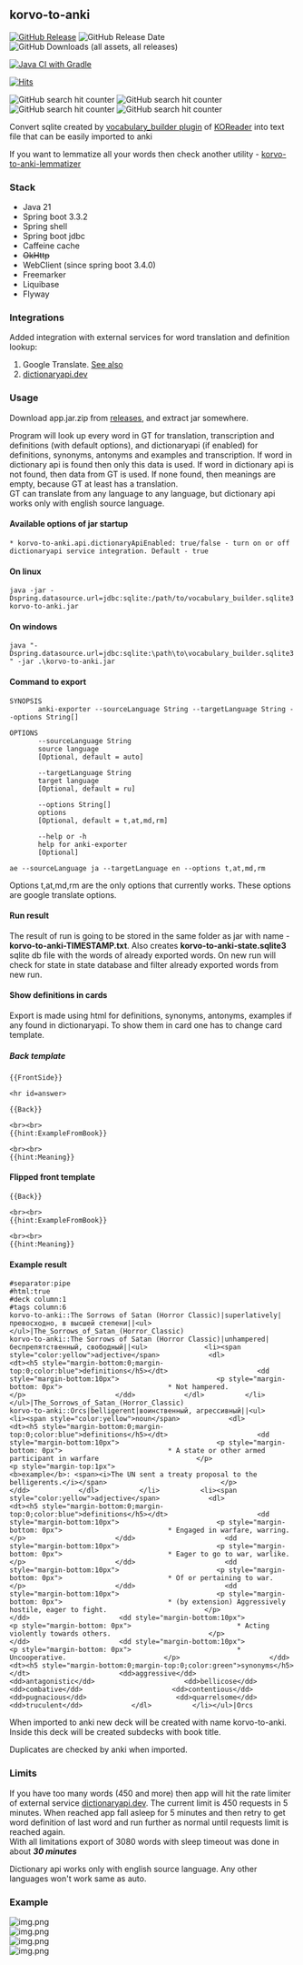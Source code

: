 ## korvo-to-anki

[![GitHub Release](https://img.shields.io/github/v/release/dankoy/korvo-to-anki)](https://github.com/Dankoy/korvo-to-anki/releases/latest)
![GitHub Release Date](https://img.shields.io/github/release-date/dankoy/korvo-to-anki)
![GitHub Downloads (all assets, all releases)](https://img.shields.io/github/downloads/dankoy/korvo-to-anki/total)

[![Java CI with Gradle](https://github.com/Dankoy/korvo-to-anki/actions/workflows/gradle.yml/badge.svg?branch=main)](https://github.com/Dankoy/korvo-to-anki/actions/workflows/gradle.yml)

[![Hits](https://hits.seeyoufarm.com/api/count/incr/badge.svg?url=https%3A%2F%2Fgithub.com%2FDankoy%2Fkorvo-to-anki&count_bg=%2379C83D&title_bg=%23555555&icon=&icon_color=%23E7E7E7&title=hits&edge_flat=false)](https://hits.seeyoufarm.com)

![GitHub search hit counter](https://img.shields.io/github/search/dankoy/korvo-to-anki/korvo-to-anki)
![GitHub search hit counter](https://img.shields.io/github/search/dankoy/korvo-to-anki/anki)
![GitHub search hit counter](https://img.shields.io/github/search/dankoy/korvo-to-anki/koreader)
![GitHub search hit counter](https://img.shields.io/github/search/dankoy/korvo-to-anki/vocabulary)

Convert sqlite created
by [vocabulary_builder plugin](https://github.com/koreader/koreader/wiki/Vocabulary-builder)
of [KOReader](https://github.com/koreader/koreader) into text file that can be easily
imported to anki

If you want to lemmatize all your words then check another utility - [korvo-to-anki-lemmatizer](https://github.com/Dankoy/korvo-to-anki-lemmatizer)

### Stack

* Java 21
* Spring boot 3.3.2
* Spring shell
* Spring boot jdbc
* Caffeine cache
* ~~OkHttp~~
* WebClient (since spring boot 3.4.0)
* Freemarker
* Liquibase 
* Flyway

### Integrations

Added integration with external services for word translation and definition lookup:

1. Google Translate. [See also](https://koreader.rocks/doc/modules/ui.translator.html)
2. [dictionaryapi.dev](https://dictionaryapi.dev/)

### Usage

Download app.jar.zip from [releases]([url](https://github.com/Dankoy/korvo-to-anki/releases)), and extract jar somewhere.

Program will look up every word in GT for translation, transcription and definitions (with default
options), and dictionaryapi (if enabled) for definitions, synonyms, antonyms and examples and
transcription. If word in dictionary api is found then only this data is used. If word in dictionary
api is not found, then data from GT is used. If none found, then meanings are empty, because GT at
least has a translation.    
GT can translate from any language to any language, but dictionary api works only with english
source language.

#### Available options of jar startup

    * korvo-to-anki.api.dictionaryApiEnabled: true/false - turn on or off dictionaryapi service integration. Default - true

#### On linux

`java -jar -Dspring.datasource.url=jdbc:sqlite:/path/to/vocabulary_builder.sqlite3 korvo-to-anki.jar `

#### On windows

`java "-Dspring.datasource.url=jdbc:sqlite:\path\to\vocabulary_builder.sqlite3" -jar .\korvo-to-anki.jar`

#### Command to export

```text
SYNOPSIS
       anki-exporter --sourceLanguage String --targetLanguage String --options String[]

OPTIONS
       --sourceLanguage String
       source language
       [Optional, default = auto]

       --targetLanguage String
       target language
       [Optional, default = ru]

       --options String[]
       options
       [Optional, default = t,at,md,rm]

       --help or -h
       help for anki-exporter
       [Optional]
```

`ae --sourceLanguage ja --targetLanguage en --options t,at,md,rm`

Options t,at,md,rm are the only options that currently works. These options are google translate
options.

#### Run result

The result of run is going to be stored in the same folder as jar with name -
**korvo-to-anki-TIMESTAMP.txt**. Also creates **korvo-to-anki-state.sqlite3** sqlite db file with
the words of already exported words. On new run will check for state in state database and filter
already exported words from new run.

#### Show definitions in cards

Export is made using html for definitions, synonyms, antonyms, examples if any found in
dictionaryapi. To show them in card one has to change card template.

##### Back template

```text
{{FrontSide}}

<hr id=answer>

{{Back}}

<br><br>
{{hint:ExampleFromBook}}

<br><br>
{{hint:Meaning}}
```

#### Flipped front template

```text
{{Back}}

<br><br>
{{hint:ExampleFromBook}}

<br><br>
{{hint:Meaning}}
```

#### Example result

```text
#separator:pipe
#html:true
#deck column:1
#tags column:6
korvo-to-anki::The Sorrows of Satan (Horror Classic)|superlatively|превосходно, в высшей степени||<ul>    </ul>|The_Sorrows_of_Satan_(Horror_Classic)
korvo-to-anki::The Sorrows of Satan (Horror Classic)|unhampered|беспрепятственный, свободный||<ul>              <li><span style="color:yellow">adjective</span>            <dl>                  <dt><h5 style="margin-bottom:0;margin-top:0;color:blue">definitions</h5></dt>                      <dd style="margin-bottom:10px">                        <p style="margin-bottom: 0px">                          * Not hampered.                        </p>                      </dd>            </dl>          </li></ul>|The_Sorrows_of_Satan_(Horror_Classic)
korvo-to-anki::Orcs|belligerent|воинственный, агрессивный||<ul>              <li><span style="color:yellow">noun</span>            <dl>                  <dt><h5 style="margin-bottom:0;margin-top:0;color:blue">definitions</h5></dt>                      <dd style="margin-bottom:10px">                        <p style="margin-bottom: 0px">                          * A state or other armed participant in warfare                        </p>                            <p style="margin-top:1px">                              <b>example</b>: <span><i>The UN sent a treaty proposal to the belligerents.</i></span>                            </p>                      </dd>            </dl>          </li>          <li><span style="color:yellow">adjective</span>            <dl>                  <dt><h5 style="margin-bottom:0;margin-top:0;color:blue">definitions</h5></dt>                      <dd style="margin-bottom:10px">                        <p style="margin-bottom: 0px">                          * Engaged in warfare, warring.                        </p>                      </dd>                      <dd style="margin-bottom:10px">                        <p style="margin-bottom: 0px">                          * Eager to go to war, warlike.                        </p>                      </dd>                      <dd style="margin-bottom:10px">                        <p style="margin-bottom: 0px">                          * Of or pertaining to war.                        </p>                      </dd>                      <dd style="margin-bottom:10px">                        <p style="margin-bottom: 0px">                          * (by extension) Aggressively hostile, eager to fight.                        </p>                      </dd>                      <dd style="margin-bottom:10px">                        <p style="margin-bottom: 0px">                          * Acting violently towards others.                        </p>                      </dd>                      <dd style="margin-bottom:10px">                        <p style="margin-bottom: 0px">                          * Uncooperative.                        </p>                      </dd>                  <dt><h5 style="margin-bottom:0;margin-top:0;color:green">synonyms</h5></dt>                      <dd>aggressive</dd>                      <dd>antagonistic</dd>                      <dd>bellicose</dd>                      <dd>combative</dd>                      <dd>contentious</dd>                      <dd>pugnacious</dd>                      <dd>quarrelsome</dd>                      <dd>truculent</dd>            </dl>          </li></ul>|Orcs
```

When imported to anki new deck will be created with name korvo-to-anki. Inside this deck will be
created subdecks with book title.

Duplicates are checked by anki when imported.

### Limits

If you have too many words (450 and more) then app will hit the rate limiter of external
service [dictionaryapi.dev](https://dictionaryapi.dev/). The current limit is 450 requests in 5
minutes. When reached app fall asleep for 5 minutes and then retry to get word definition of last
word and run further as normal until requests limit is reached again.    
With all limitations export of 3080 words with sleep timeout was done in about _**30 minutes**_

Dictionary api works only with english source language. Any other languages won't work same as auto.

### Example

![img.png](screenshots/img.png)    
![img.png](screenshots/img2.png)   
![img.png](screenshots/img3.png)    
![img.png](screenshots/img4.png)
